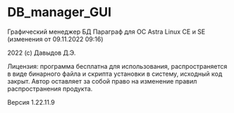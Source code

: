 # DB_manager_GUI
Графический менеджер БД Параграф для ОС Astra Linux CE и SE (изменения от 09.11.2022 09:16)


2022 (с) Давыдов Д.Э.


Лицензия: программа бесплатна для использования, распространяется в виде бинарного файла и скрипта установки в систему, исходный код закрыт. Автор оставляет за собой право на изменение правил распространения продукта.


Версия 1.22.11.9
